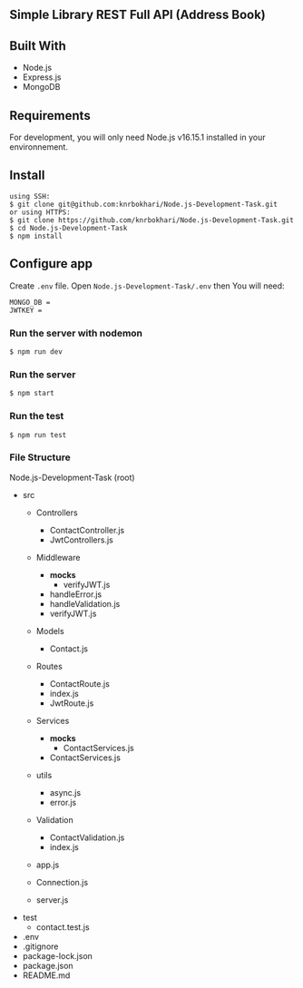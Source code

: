 ## Simple Library REST Full API (Address Book)

## Built With
* Node.js
* Express.js
* MongoDB


## Requirements

For development, you will only need Node.js v16.15.1 installed in your environnement.


## Install 
    using SSH:
    $ git clone git@github.com:knrbokhari/Node.js-Development-Task.git
    or using HTTPS:
    $ git clone https://github.com/knrbokhari/Node.js-Development-Task.git
    $ cd Node.js-Development-Task
    $ npm install


## Configure app
Create `.env` file.
Open `Node.js-Development-Task/.env` then You will need:

```
MONGO_DB = 
JWTKEY = 
```
### Run the server with nodemon
    $ npm run dev
### Run the server 
    $ npm start
### Run the test 
    $ npm run test

### File Structure
Node.js-Development-Task (root)

- src
  - Controllers
    - ContactController.js
    - JwtControllers.js
  
  - Middleware
    - __mocks__
      - verifyJWT.js
    - handleError.js
    - handleValidation.js
    - verifyJWT.js

  - Models
    - Contact.js

  - Routes
    - ContactRoute.js
    - index.js
    - JwtRoute.js
  - Services
    - __mocks__
      - ContactServices.js
    - ContactServices.js

  - utils
    - async.js
    - error.js

  - Validation
      - ContactValidation.js
      - index.js
  - app.js
  - Connection.js
  - server.js
- test
  - contact.test.js
- .env
- .gitignore
- package-lock.json
- package.json
- README.md
